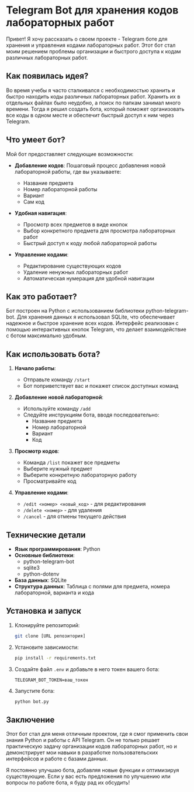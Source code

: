 # Telegram Bot для хранения кодов лабораторных работ

Привет! Я хочу рассказать о своем проекте - Telegram боте для хранения и управления кодами лабораторных работ. Этот бот стал моим решением проблемы организации и быстрого доступа к кодам различных лабораторных работ.

## Как появилась идея?

Во время учебы я часто сталкивался с необходимостью хранить и быстро находить коды различных лабораторных работ. Хранить их в отдельных файлах было неудобно, а поиск по папкам занимал много времени. Тогда я решил создать бота, который поможет организовать все коды в одном месте и обеспечит быстрый доступ к ним через Telegram.

## Что умеет бот?

Мой бот предоставляет следующие возможности:

- **Добавление кодов**: Пошаговый процесс добавления новой лабораторной работы, где вы указываете:
  - Название предмета
  - Номер лабораторной работы
  - Вариант
  - Сам код

- **Удобная навигация**: 
  - Просмотр всех предметов в виде кнопок
  - Выбор конкретного предмета для просмотра лабораторных работ
  - Быстрый доступ к коду любой лабораторной работы

- **Управление кодами**:
  - Редактирование существующих кодов
  - Удаление ненужных лабораторных работ
  - Автоматическая нумерация для удобной навигации

## Как это работает?

Бот построен на Python с использованием библиотеки python-telegram-bot. Для хранения данных я использовал SQLite, что обеспечивает надежное и быстрое хранение всех кодов. Интерфейс реализован с помощью интерактивных кнопок Telegram, что делает взаимодействие с ботом максимально удобным.

## Как использовать бота?

1. **Начало работы**:
   - Отправьте команду `/start`
   - Бот поприветствует вас и покажет список доступных команд

2. **Добавление новой лабораторной**:
   - Используйте команду `/add`
   - Следуйте инструкциям бота, вводя последовательно:
     - Название предмета
     - Номер лабораторной
     - Вариант
     - Код

3. **Просмотр кодов**:
   - Команда `/list` покажет все предметы
   - Выберите нужный предмет
   - Выберите конкретную лабораторную работу
   - Просматривайте код

4. **Управление кодами**:
   - `/edit <номер> <новый_код>` - для редактирования
   - `/delete <номер>` - для удаления
   - `/cancel` - для отмены текущего действия

## Технические детали

- **Язык программирования**: Python
- **Основные библиотеки**:
  - python-telegram-bot
  - sqlite3
  - python-dotenv
- **База данных**: SQLite
- **Структура данных**: Таблица с полями для предмета, номера лабораторной, варианта и кода

## Установка и запуск

1. Клонируйте репозиторий:
   ```bash
   git clone [URL репозитория]
   ```

2. Установите зависимости:
   ```bash
   pip install -r requirements.txt
   ```

3. Создайте файл `.env` и добавьте в него токен вашего бота:
   ```
   TELEGRAM_BOT_TOKEN=ваш_токен
   ```

4. Запустите бота:
   ```bash
   python bot.py
   ```

## Заключение

Этот бот стал для меня отличным проектом, где я смог применить свои знания Python и работы с API Telegram. Он не только решает практическую задачу организации кодов лабораторных работ, но и демонстрирует мои навыки в разработке пользовательских интерфейсов и работе с базами данных.

Я постоянно улучшаю бота, добавляя новые функции и оптимизируя существующие. Если у вас есть предложения по улучшению или вопросы по работе бота, я буду рад их обсудить! 